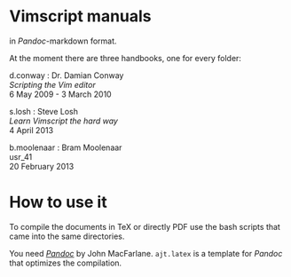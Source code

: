 Vimscript manuals
=================

in _Pandoc_-markdown format.

At the moment there are three handbooks, one for every folder:

d.conway
:	Dr. Damian Conway   
	_Scripting the Vim editor_   
	6 May 2009 - 3 March 2010   

s.losh
:	Steve Losh   
	_Learn Vimscript the hard way_   
	4 April 2013   

b.moolenaar
:   Bram Moolenaar  
    usr_41  
    20 February 2013  


How to use it
=============

To compile the documents in TeX or directly PDF use the bash scripts
that came into the same directories.

You need [_Pandoc_](http://johnmacfarlane.net/pandoc/) by John
MacFarlane. `ajt.latex` is a template for _Pandoc_ that optimizes
the compilation.
